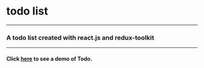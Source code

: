 # todo list
---
### A todo list created with react.js and redux-toolkit

---
#### Click [here](https://abtin67.github.io/my-todo/) to see a demo of Todo.